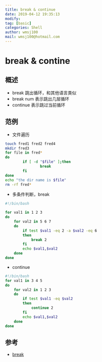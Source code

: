 ```yaml
---
title: break & continue
date: 2019-04-12 19:35:13	
modify: 
tag: [basic]
categories: Shell 
author: wmsj100
mail: wmsj100@hotmail.com
---
```


# break & contine

## 概述
- break 跳出循环，和其他语言类似
- break num 表示跳出几层循环
- continue 表示跳过当前循环

## 范例
- 文件遍历
```sh
touch fred1 fred2 fred4
mkdir fred3
for file in fred*
do
        if [ -d "$file" ];then
                break
        fi
done
echo "the dir name is $file"
rm -rf fred*
```

- 多条件判断，break
```sh
#!/bin/bash

for val1 in 1 2 3
do
    for val2 in 5 6 7
    do
        if test $val1 -eq 2 -a $val2 -eq 6
        then
            break 2
        fi
        echo $val1,$val2
    done
done
```

- continue
```sh
#!/bin/bash
for val1 in 3 4 5
do
    for val2 in 1 2 3
    do
        if test $val1 -eq $val2
        then
            continue 2
        fi
        echo $val1,$val2
    done
done
```

## 参考
- [break](http://c.biancheng.net/cpp/view/7010.html)

